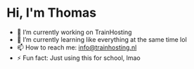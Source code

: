 # Hi, I'm Thomas

- 🔭 I’m currently working on TrainHosting
- 🌱 I’m currently learning like everything at the same time lol
- 📫 How to reach me: info@trainhosting.nl
- ⚡ Fun fact: Just using this for school, lmao
